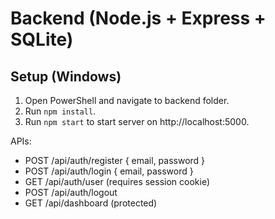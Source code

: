 # Backend (Node.js + Express + SQLite)

## Setup (Windows)
1. Open PowerShell and navigate to backend folder.
2. Run `npm install`.
3. Run `npm start` to start server on http://localhost:5000.

APIs:
- POST /api/auth/register { email, password }
- POST /api/auth/login { email, password }
- GET  /api/auth/user (requires session cookie)
- POST /api/auth/logout
- GET  /api/dashboard (protected)

